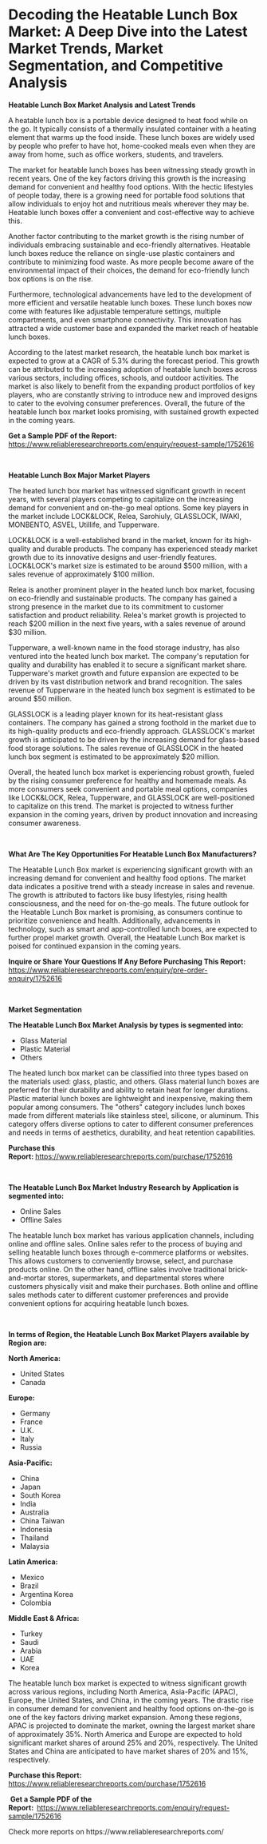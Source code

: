 <p><h1>Decoding the Heatable Lunch Box Market: A Deep Dive into the Latest Market Trends, Market Segmentation, and Competitive Analysis</h1></p><p><strong>Heatable Lunch Box Market Analysis and Latest Trends</strong></p>
<p><p>A heatable lunch box is a portable device designed to heat food while on the go. It typically consists of a thermally insulated container with a heating element that warms up the food inside. These lunch boxes are widely used by people who prefer to have hot, home-cooked meals even when they are away from home, such as office workers, students, and travelers.</p><p>The market for heatable lunch boxes has been witnessing steady growth in recent years. One of the key factors driving this growth is the increasing demand for convenient and healthy food options. With the hectic lifestyles of people today, there is a growing need for portable food solutions that allow individuals to enjoy hot and nutritious meals wherever they may be. Heatable lunch boxes offer a convenient and cost-effective way to achieve this.</p><p>Another factor contributing to the market growth is the rising number of individuals embracing sustainable and eco-friendly alternatives. Heatable lunch boxes reduce the reliance on single-use plastic containers and contribute to minimizing food waste. As more people become aware of the environmental impact of their choices, the demand for eco-friendly lunch box options is on the rise.</p><p>Furthermore, technological advancements have led to the development of more efficient and versatile heatable lunch boxes. These lunch boxes now come with features like adjustable temperature settings, multiple compartments, and even smartphone connectivity. This innovation has attracted a wide customer base and expanded the market reach of heatable lunch boxes.</p><p>According to the latest market research, the heatable lunch box market is expected to grow at a CAGR of 5.3% during the forecast period. This growth can be attributed to the increasing adoption of heatable lunch boxes across various sectors, including offices, schools, and outdoor activities. The market is also likely to benefit from the expanding product portfolios of key players, who are constantly striving to introduce new and improved designs to cater to the evolving consumer preferences. Overall, the future of the heatable lunch box market looks promising, with sustained growth expected in the coming years.</p></p>
<p><strong>Get a Sample PDF of the Report:&nbsp;</strong> <a href="https://www.reliableresearchreports.com/enquiry/request-sample/1752616">https://www.reliableresearchreports.com/enquiry/request-sample/1752616</a></p>
<p>&nbsp;</p>
<p><strong>Heatable Lunch Box Major Market Players</strong></p>
<p><p>The heated lunch box market has witnessed significant growth in recent years, with several players competing to capitalize on the increasing demand for convenient and on-the-go meal options. Some key players in the market include LOCK&LOCK, Relea, Sarohiuly, GLASSLOCK, IWAKI, MONBENTO, ASVEL, Utillife, and Tupperware.</p><p>LOCK&LOCK is a well-established brand in the market, known for its high-quality and durable products. The company has experienced steady market growth due to its innovative designs and user-friendly features. LOCK&LOCK's market size is estimated to be around $500 million, with a sales revenue of approximately $100 million.</p><p>Relea is another prominent player in the heated lunch box market, focusing on eco-friendly and sustainable products. The company has gained a strong presence in the market due to its commitment to customer satisfaction and product reliability. Relea's market growth is projected to reach $200 million in the next five years, with a sales revenue of around $30 million.</p><p>Tupperware, a well-known name in the food storage industry, has also ventured into the heated lunch box market. The company's reputation for quality and durability has enabled it to secure a significant market share. Tupperware's market growth and future expansion are expected to be driven by its vast distribution network and brand recognition. The sales revenue of Tupperware in the heated lunch box segment is estimated to be around $50 million.</p><p>GLASSLOCK is a leading player known for its heat-resistant glass containers. The company has gained a strong foothold in the market due to its high-quality products and eco-friendly approach. GLASSLOCK's market growth is anticipated to be driven by the increasing demand for glass-based food storage solutions. The sales revenue of GLASSLOCK in the heated lunch box segment is estimated to be approximately $20 million.</p><p>Overall, the heated lunch box market is experiencing robust growth, fueled by the rising consumer preference for healthy and homemade meals. As more consumers seek convenient and portable meal options, companies like LOCK&LOCK, Relea, Tupperware, and GLASSLOCK are well-positioned to capitalize on this trend. The market is projected to witness further expansion in the coming years, driven by product innovation and increasing consumer awareness.</p></p>
<p>&nbsp;</p>
<p><strong>What Are The Key Opportunities For Heatable Lunch Box Manufacturers?</strong></p>
<p><p>The Heatable Lunch Box market is experiencing significant growth with an increasing demand for convenient and healthy food options. The market data indicates a positive trend with a steady increase in sales and revenue. The growth is attributed to factors like busy lifestyles, rising health consciousness, and the need for on-the-go meals. The future outlook for the Heatable Lunch Box market is promising, as consumers continue to prioritize convenience and health. Additionally, advancements in technology, such as smart and app-controlled lunch boxes, are expected to further propel market growth. Overall, the Heatable Lunch Box market is poised for continued expansion in the coming years.</p></p>
<p><strong>Inquire or Share Your Questions If Any Before Purchasing This Report:</strong> <a href="https://www.reliableresearchreports.com/enquiry/pre-order-enquiry/1752616">https://www.reliableresearchreports.com/enquiry/pre-order-enquiry/1752616</a></p>
<p>&nbsp;</p>
<p><strong>Market Segmentation</strong></p>
<p><strong>The Heatable Lunch Box Market Analysis by types is segmented into:</strong></p>
<p><ul><li>Glass Material</li><li>Plastic Material</li><li>Others</li></ul></p>
<p><p>The heated lunch box market can be classified into three types based on the materials used: glass, plastic, and others. Glass material lunch boxes are preferred for their durability and ability to retain heat for longer durations. Plastic material lunch boxes are lightweight and inexpensive, making them popular among consumers. The "others" category includes lunch boxes made from different materials like stainless steel, silicone, or aluminum. This category offers diverse options to cater to different consumer preferences and needs in terms of aesthetics, durability, and heat retention capabilities.</p></p>
<p><strong>Purchase this Report:&nbsp;</strong><a href="https://www.reliableresearchreports.com/purchase/1752616">https://www.reliableresearchreports.com/purchase/1752616</a></p>
<p>&nbsp;</p>
<p><strong>The Heatable Lunch Box Market Industry Research by Application is segmented into:</strong></p>
<p><ul><li>Online Sales</li><li>Offline Sales</li></ul></p>
<p><p>The heatable lunch box market has various application channels, including online and offline sales. Online sales refer to the process of buying and selling heatable lunch boxes through e-commerce platforms or websites. This allows customers to conveniently browse, select, and purchase products online. On the other hand, offline sales involve traditional brick-and-mortar stores, supermarkets, and departmental stores where customers physically visit and make their purchases. Both online and offline sales methods cater to different customer preferences and provide convenient options for acquiring heatable lunch boxes.</p></p>
<p>&nbsp;</p>
<p><strong>In terms of Region, the Heatable Lunch Box Market Players available by Region are:</strong></p>
<p>
    <p> <strong> North America: </strong>
        <ul>
            <li>United States</li>
            <li>Canada</li>
        </ul>
        </p> 
    <p> <strong> Europe: </strong>
        <ul>
            <li>Germany</li>
            <li>France</li>
            <li>U.K.</li>
            <li>Italy</li>
            <li>Russia</li>
        </ul>
        </p> 
    <p> <strong> Asia-Pacific: </strong>
        <ul>
            <li>China</li>
            <li>Japan</li>
            <li>South Korea</li>
            <li>India</li>
            <li>Australia</li>
            <li>China Taiwan</li>
            <li>Indonesia</li>
            <li>Thailand</li>
            <li>Malaysia</li>
        </ul>
        </p> 
    <p> <strong> Latin America: </strong>
        <ul>
            <li>Mexico</li>
            <li>Brazil</li>
            <li>Argentina Korea</li>
            <li>Colombia</li>
        </ul>
        </p> 
    <p> <strong> Middle East & Africa: </strong>
        <ul>
            <li>Turkey</li>
            <li>Saudi</li>
            <li>Arabia</li>
            <li>UAE</li>
            <li>Korea</li>
        </ul>
    </p>
    </p>
<p><p>The heatable lunch box market is expected to witness significant growth across various regions, including North America, Asia-Pacific (APAC), Europe, the United States, and China, in the coming years. The drastic rise in consumer demand for convenient and healthy food options on-the-go is one of the key factors driving market expansion. Among these regions, APAC is projected to dominate the market, owning the largest market share of approximately 35%. North America and Europe are expected to hold significant market shares of around 25% and 20%, respectively. The United States and China are anticipated to have market shares of 20% and 15%, respectively.</p></p>
<p><strong>Purchase this Report: </strong><a href="https://www.reliableresearchreports.com/purchase/1752616">https://www.reliableresearchreports.com/purchase/1752616</a></p>
<p>&nbsp;<strong>Get a Sample PDF of the Report:&nbsp;&nbsp;</strong><a href="https://www.reliableresearchreports.com/enquiry/request-sample/1752616">https://www.reliableresearchreports.com/enquiry/request-sample/1752616</a></p>
<p><strong></strong></p>
<p>Check more reports on https://www.reliableresearchreports.com/</p>